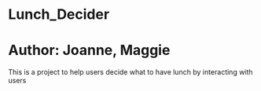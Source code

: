 # Lunch_Decider

# Author: Joanne, Maggie

This is a project to help users decide what to have lunch by interacting with users
